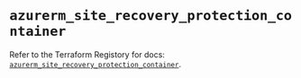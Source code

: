 # `azurerm_site_recovery_protection_container`

Refer to the Terraform Registory for docs: [`azurerm_site_recovery_protection_container`](https://registry.terraform.io/providers/hashicorp/azurerm/3.59.0/docs/resources/site_recovery_protection_container).
